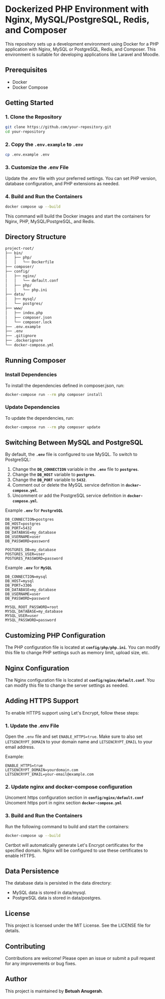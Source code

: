 # Dockerized PHP Environment with Nginx, MySQL/PostgreSQL, Redis, and Composer

This repository sets up a development environment using Docker for a PHP application with Nginx, MySQL or PostgreSQL, Redis, and Composer. This environment is suitable for developing applications like Laravel and Moodle.

## Prerequisites

- Docker
- Docker Compose

## Getting Started

### 1. Clone the Repository

```sh
git clone https://github.com/your-repository.git
cd your-repository
```

### 2. Copy the `.env.example` to `.env`
```sh
cp .env.example .env
```

### 3. Customize the .env File
Update the .env file with your preferred settings. You can set PHP version, database configuration, and PHP extensions as needed.

### 4. Build and Run the Containers
```sh
docker compose up --build
```
This command will build the Docker images and start the containers for Nginx, PHP, MySQL/PostgreSQL, and Redis.

## Directory Structure
```bash
project-root/
├── bin/
│   ├── php/
│   │   └── Dockerfile
├── composer/
├── config/
│   ├── nginx/
│   │   └── default.conf
│   ├── php/
│   │   └── php.ini
├── data/
│   ├── mysql/
│   └── postgres/
├── www/
│   ├── index.php
│   ├── composer.json
│   └── composer.lock
├── .env.example
├── .env
├── .gitignore
├── .dockerignore
└── docker-compose.yml
```

## Running Composer
### Install Dependencies
To install the dependencies defined in composer.json, run:
```sh
docker-compose run --rm php composer install
```
### Update Dependencies
To update the dependencies, run:
```sh
docker-compose run --rm php composer update
```

## Switching Between MySQL and PostgreSQL
By default, the **`.env`** file is configured to use MySQL. To switch to PostgreSQL:

1. Change the **`DB_CONNECTION`** variable in the **`.env`** file to **`postgres`**.
2. Change the **`DB_HOST`** variable to **`postgres`**.
3. Change the **`DB_PORT`** variable to **`5432`**.
4. Comment out or delete the MySQL service definition in **`docker-compose.yml`**.
5. Uncomment or add the PostgreSQL service definition in **`docker-compose.yml`**.

Example **`.env`** for **`PostgreSQL`**
```env
DB_CONNECTION=postgres
DB_HOST=postgres
DB_PORT=5432
DB_DATABASE=my_database
DB_USERNAME=user
DB_PASSWORD=password

POSTGRES_DB=my_database
POSTGRES_USER=user
POSTGRES_PASSWORD=password
```

Example **`.env`** for **`MySQL`**
```env
DB_CONNECTION=mysql
DB_HOST=mysql
DB_PORT=3306
DB_DATABASE=my_database
DB_USERNAME=user
DB_PASSWORD=password

MYSQL_ROOT_PASSWORD=root
MYSQL_DATABASE=my_database
MYSQL_USER=user
MYSQL_PASSWORD=password
```

## Customizing PHP Configuration
The PHP configuration file is located at **`config/php/php.ini`**. You can modify this file to change PHP settings such as memory limit, upload size, etc.

## Nginx Configuration
The Nginx configuration file is located at **`config/nginx/default.conf`**. You can modify this file to change the server settings as needed.

## Adding HTTPS Support

To enable HTTPS support using Let's Encrypt, follow these steps:

### 1. Update the .env File

Open the `.env` file and set `ENABLE_HTTPS=true`. Make sure to also set `LETSENCRYPT_DOMAIN` to your domain name and `LETSENCRYPT_EMAIL` to your email address.

Example:
```env
ENABLE_HTTPS=true
LETSENCRYPT_DOMAIN=yourdomain.com
LETSENCRYPT_EMAIL=your-email@example.com
```

### 2. Update nginx and docker-compose configuration
Uncoment https configuration section in **`config/nginx/default.conf`**
Uncoment https port in nginx section **`docker-compose.yml`**

### 3. Build and Run the Containers
Run the following command to build and start the containers:
```sh
docker-compose up --build
```
Certbot will automatically generate Let's Encrypt certificates for the specified domain. Nginx will be configured to use these certificates to enable HTTPS.

## Data Persistence
The database data is persisted in the data directory:
- MySQL data is stored in data/mysql.
- PostgreSQL data is stored in data/postgres.

## License
This project is licensed under the MIT License. See the LICENSE file for details.

## Contributing
Contributions are welcome! Please open an issue or submit a pull request for any improvements or bug fixes.

## Author
This project is maintained by **Betuah Anugerah**.
